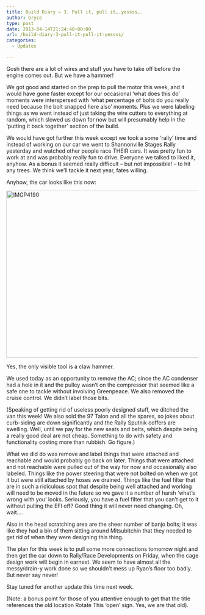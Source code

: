 ```yaml
---
title: Build Diary – 3. Pull it, pull it….yessss….
author: bryce
type: post
date: 2013-04-14T21:24:48+00:00
url: /build-diary-3-pull-it-pull-it-yessss/
categories:
  - Updates

---
```

Gosh there are a lot of wires and stuff you have to take off before the engine comes out. But we have a hammer!

<!--more-->

We got good and started on the prep to pull the motor this week, and it would have gone faster except for our occasional &#8216;what does this do&#8217; moments were interspersed with &#8216;what percentage of bolts do you really need because the bolt snapped here also&#8217; moments. Plus we were labeling things as we went instead of just taking the wire cutters to everything at random, which slowed us down for now but will presumably help in the &#8216;putting it back together&#8217; section of the build.

We would have got further this week except we took a some &#8216;rally&#8217; time and instead of working on our car we went to Shannonville Stages Rally yesterday and watched other people race THEIR cars. It was pretty fun to work at and was probably really fun to drive. Everyone we talked to liked it, anyhow. As a bonus it seemed really difficult &#8211; but not impossible! &#8211; to hit any trees. We think we&#8217;ll tackle it next year, fates willing.

Anyhow, the car looks like this now:

<a href="http://www.rallysputnik.com/build-diary-3-pull-it-pull-it-yessss/imgp4190/" rel="attachment wp-att-308"><img class="alignnone size-large wp-image-308" alt="IMGP4190" src="http://www.rallysputnik.com/wp-content/uploads/IMGP4190-1024x768.jpg" width="584" height="438" srcset="https://www.rallysputnik.com/wp-content/uploads/IMGP4190-1024x768.jpg 1024w, https://www.rallysputnik.com/wp-content/uploads/IMGP4190-300x225.jpg 300w, https://www.rallysputnik.com/wp-content/uploads/IMGP4190-400x300.jpg 400w" sizes="(max-width: 584px) 100vw, 584px" /></a>

Yes, the only visible tool is a claw hammer.

We used today as an opportunity to remove the AC; since the AC condenser had a hole in it and the pulley wasn&#8217;t on the compressor that seemed like a safe one to tackle without involving Greenpeace. We also removed the cruise control. We didn&#8217;t label those bits.

(Speaking of getting rid of useless poorly designed stuff, we ditched the van this week! We also sold the 97 Talon and all the spares, so jokes about curb-siding are down significantly and the Rally Sputnik coffers are swelling. Well, until we pay for the new seats and belts, which despite being a really good deal are not cheap. Something to do with safety and functionality costing more than rubbish. Go figure.)

What we did do was remove and label things that were attached and reachable and would probably go back on later. Things that were attached and not reachable were pulled out of the way for now and occasionally also labeled. Things like the power steering that were not bolted on when we got it but were still attached by hoses we drained. Things like the fuel filter that are in such a ridiculous spot that despite being well attached and working will need to be moved in the future so we gave it a number of harsh &#8216;what&#8217;s wrong with you&#8217; looks. Seriously, you have a fuel filter that you can&#8217;t get to it without pulling the EFI off? Good thing it will never need changing. Oh, wait&#8230;.

Also in the head scratching area are the sheer number of banjo bolts; it was like they had a bin of them sitting around Mitsubitchin that they needed to get rid of when they were designing this thing.

The plan for this week is to pull some more connections tomorrow night and then get the car down to Rally/Race Developments on Friday, when the cage design work will begin in earnest. We seem to have almost all the messy/drain-y work done so we shouldn&#8217;t mess up Ryan&#8217;s floor too badly. But never say never!

Stay tuned for another update this time next week.

(Note: a bonus point for those of you attentive enough to get that the title references the old location Rotate This &#8216;open&#8217; sign. Yes, we are that old).